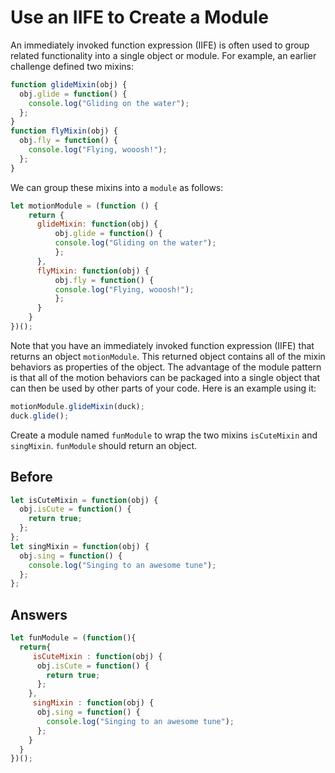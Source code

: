 # Use an IIFE to Create a Module
An immediately invoked function expression (IIFE) is often used to group related functionality into a single object or module. 
For example, an earlier challenge defined two mixins:
```javascript
function glideMixin(obj) {
  obj.glide = function() {
    console.log("Gliding on the water");
  };
}
function flyMixin(obj) {
  obj.fly = function() {
    console.log("Flying, wooosh!");
  };
}
```
We can group these mixins into a `module` as follows:
```javascript
let motionModule = (function () {
    return {
      glideMixin: function(obj) {
          obj.glide = function() {
          console.log("Gliding on the water");
          };
      },
      flyMixin: function(obj) {
          obj.fly = function() {
          console.log("Flying, wooosh!");
          };
      }
    }
})();
```
Note that you have an immediately invoked function expression (IIFE) that returns an object `motionModule`. 
This returned object contains all of the mixin behaviors as properties of the object. 
The advantage of the module pattern is that all of the motion behaviors can be packaged into a single object that can then be used by other parts of your code. 
Here is an example using it:
```javascript
motionModule.glideMixin(duck);
duck.glide();
```
Create a module named `funModule` to wrap the two mixins `isCuteMixin` and `singMixin`. `funModule` should return an object.

## Before
```javascript
let isCuteMixin = function(obj) {
  obj.isCute = function() {
    return true;
  };
};
let singMixin = function(obj) {
  obj.sing = function() {
    console.log("Singing to an awesome tune");
  };
};
```
## Answers
```javascript
let funModule = (function(){
  return{
     isCuteMixin : function(obj) {
      obj.isCute = function() {
        return true;
      };
    },
     singMixin : function(obj) {
      obj.sing = function() {
        console.log("Singing to an awesome tune");
      };
    }
  }
})();
```
